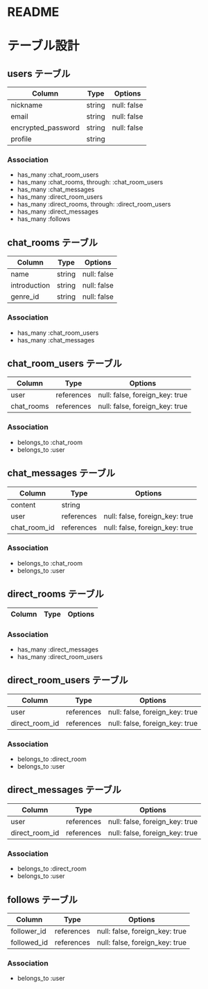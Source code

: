 # README

# テーブル設計

## users テーブル

| Column             | Type   | Options     |
| ------------------ | ------ | ----------- |
| nickname           | string | null: false |
| email              | string | null: false |
| encrypted_password | string | null: false |
| profile            | string |             |

### Association

- has_many :chat_room_users
- has_many :chat_rooms, through: :chat_room_users
- has_many :chat_messages
- has_many :direct_room_users
- has_many :direct_rooms, through: :direct_room_users
- has_many :direct_messages
- has_many :follows

## chat_rooms テーブル

| Column        | Type   | Options     |
| ------------- | ------ | ----------- |
| name          | string | null: false |
| introduction  | string | null: false |
| genre_id      | string | null: false |

### Association

- has_many :chat_room_users
- has_many :chat_messages

## chat_room_users テーブル

| Column     | Type       | Options                        |
| ---------- | ---------- | ------------------------------ |
| user       | references | null: false, foreign_key: true |
| chat_rooms | references | null: false, foreign_key: true |

### Association

- belongs_to :chat_room
- belongs_to :user

## chat_messages テーブル

| Column        | Type       | Options                        |
| ------------- | ---------- | ------------------------------ |
| content       | string     |                                |
| user          | references | null: false, foreign_key: true |
| chat_room_id  | references | null: false, foreign_key: true |

### Association

- belongs_to :chat_room
- belongs_to :user

## direct_rooms テーブル

|Column|Type|Options|
|------|----|-------|

### Association

- has_many :direct_messages
- has_many :direct_room_users

## direct_room_users テーブル

| Column         | Type       | Options                        |
| -------------- | ---------- | ------------------------------ |
| user           | references | null: false, foreign_key: true |
| direct_room_id | references | null: false, foreign_key: true |

### Association

- belongs_to :direct_room
- belongs_to :user

## direct_messages テーブル

| Column         | Type       | Options                        |
| -------------- | ---------- | ------------------------------ |
| user           | references | null: false, foreign_key: true |
| direct_room_id | references | null: false, foreign_key: true |

### Association

- belongs_to :direct_room
- belongs_to :user

## follows テーブル

| Column         | Type       | Options                        |
| -------------- | ---------- | ------------------------------ |
| follower_id    | references | null: false, foreign_key: true |
| followed_id    | references | null: false, foreign_key: true |

### Association

- belongs_to :user
